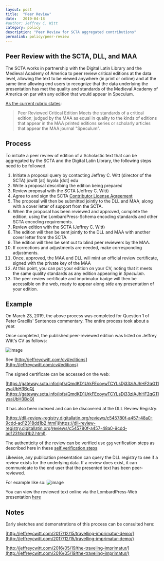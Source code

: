 ```yaml
---
layout: post
title:  "Peer Review"
date:   2019-04-18
#author: Jeffrey C. Witt
category: policy
description: "Peer Review for SCTA aggregated contributions"
permalink: policy/peer-review
---
```


## Peer Review with the SCTA, DLL, and MAA

The SCTA works in partnership with the Digital Latin Library and the Medieval Academy of America to peer review critical editions at the data level, allowing the text to be viewed anywhere (in print or online) and at the same time allowing end users to recognize that the data underlying the presentation has met the quality and standards of the Medieval Academy of America on par with any edition that would appear in Speculum.

[As the current rubric states](https://dll-review-registry.digitallatin.org/rubric/maa):

> Peer Reviewed Critical Edition
Meets the standards of a critical edition; judged by the MAA as equal in quality to the kinds of editions that appear in the MAA printed editions series or scholarly articles that appear the MAA journal "Speculum".

## Process

To initiate a peer review of edition of a Scholastic text that can be aggregated by the SCTA and the Digital Latin Library, the following steps need to be followed.

1. Initiate a proposal query by contacting Jeffrey C. Witt (director of the SCTA) jcwitt [at] loyola [dot] edu
1. Write a proposal describing the edition being prepared
1. Review proposal with the SCTA (Jeffrey C. Witt)
1. Agree to and sign the SCTA [Contributor License Agreement](http://community.scta.info/policy/cula)
1. The proposal will then be submitted jointly to the DLL and MAA, along with a cover letter of support from the SCTA.
1. When the proposal has been reviewed and approved, complete the edition, using the LombardPress-Schema encoding standards and other SCTA encoding requirements.
1. Review edition with the SCTA (Jeffrey C. Witt)
1. The edition will then be sent jointly to the DLL and MAA with another cover letter from the SCTA.
1. The edition will then be sent out to blind peer reviewers by the MAA.
1. If corrections and adjustments are needed, make corresponding adjustments.
1. Once, approved, the MAA and DLL will mint an official review certificate, signed with the private key of the MAA
1. At this point, you can put your edition on your CV, noting that it meets the same quality standards as any edition appearing in *Speculum*.
1. The peer review certificate and imprimatur badge will then be accessible on the web, ready to appear along side any presentation of your edition.

## Example

On March 23, 2019, the above process was completed for Question 1 of Peter Gracilis' Sentences commentary. The entire process took about a year.

Once completed, the published peer-reviewed edition was listed on Jeffrey Witt's CV as follows:

![image]({{site.assets_url}}cv-peer-review-example.png)

See [http://jeffreycwitt.com/cv#editions](http://jeffreycwitt.com/cv#editions)

The signed certificate can be accessed on the web:

[https://gateway.scta.info/ipfs/QmdKD1UrkFEcoywTCYLsDj33ziAJhHF2qG11ysaUbH3BoQ](https://gateway.scta.info/ipfs/QmdKD1UrkFEcoywTCYLsDj33ziAJhHF2qG11ysaUbH3BoQ)

It has also been indexed and can be discovered at the DLL Review Registry:

[https://dll-review-registry.digitallatin.org/reviews/c545780f-a457-48a0-9cdd-ad12318dd1b2.html](https://dll-review-registry.digitallatin.org/reviews/c545780f-a457-48a0-9cdd-ad12318dd1b2.html).

The authenticity of the review can be verified use `gpg` verification steps as described
here in these [self verification steps](https://dll-review-registry.digitallatin.org/verify#verify-for-self)

Likewise, any publication presentation can query the DLL registry to see if a review exists for the underlying data. If a review does exist, it can communicate to the end user that the presented text has been peer-reviewed.

For example like so:
![image]({{site.assets_url}}gracilis-peer-review-badge-in-lbp-web.png)

You can view the reviewed text online via the LombardPress-Web presentation [here](http://scta.lombardpress.org/text/pg-b1q1/critical/QmPZwzjS1k8AthFEMtRq6RpcFotMN5yT7Q3EDNuwk2YVos)

## Notes

Early sketches and demonstrations of this process can be consulted here:

[http://jeffreycwitt.com/2017/12/15/travelling-imprimatur-demo/](http://jeffreycwitt.com/2017/12/15/travelling-imprimatur-demo/)

[http://jeffreycwitt.com/2016/05/19/the-traveling-imprimatur/](http://jeffreycwitt.com/2016/05/19/the-traveling-imprimatur/)
